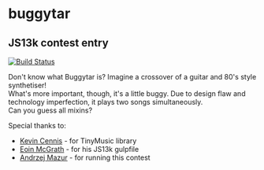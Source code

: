 # buggytar
## JS13k contest entry  

[![Build Status](https://travis-ci.org/B0dz1o/buggytar.svg?branch=master)](https://travis-ci.org/B0dz1o/buggytar)  

Don't know what Buggytar is? Imagine a crossover of a guitar and 80's style synthetiser!  
What's more important, though, it's a little buggy. Due to design flaw and technology imperfection, it plays two songs simultaneously.  
Can you guess all mixins?


Special thanks to:
* [Kevin Cennis](https://github.com/kevincennis) - for TinyMusic library
* [Eoin McGrath](https://github.com/eoinmcg) - for his JS13k gulpfile
* [Andrzej Mazur](https://github.com/end3r) - for running this contest
